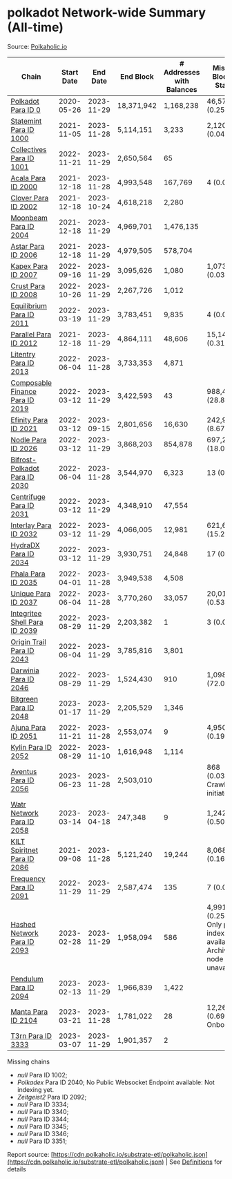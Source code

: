# polkadot Network-wide Summary (All-time)

Source: [Polkaholic.io](https://polkaholic.io)


| Chain            | Start Date | End Date | End Block | # Addresses with Balances | Missing Blocks / Status |
| ---------------- | ---------- | ---------| --------- | ------------------------- | ----------------------- |
| [Polkadot Para ID 0](/polkadot/0-polkadot) | 2020-05-26 | 2023-11-29 | 18,371,942 |  1,168,238 | 46,577 (0.25%)  |
| [Statemint Para ID 1000](/polkadot/1000-statemint) | 2021-11-05 | 2023-11-28 | 5,114,151 |  3,233 | 2,120 (0.04%)  |
| [Collectives Para ID 1001](/polkadot/1001-collectives) | 2022-11-21 | 2023-11-29 | 2,650,564 |  65 |    |
| [Acala Para ID 2000](/polkadot/2000-acala) | 2021-12-18 | 2023-11-28 | 4,993,548 |  167,769 | 4 (0.00%)  |
| [Clover Para ID 2002](/polkadot/2002-clover) | 2021-12-18 | 2023-10-24 | 4,618,218 |  2,280 |    |
| [Moonbeam Para ID 2004](/polkadot/2004-moonbeam) | 2021-12-18 | 2023-11-29 | 4,969,701 |  1,476,135 |    |
| [Astar Para ID 2006](/polkadot/2006-astar) | 2021-12-18 | 2023-11-29 | 4,979,505 |  578,704 |    |
| [Kapex Para ID 2007](/polkadot/2007-kapex) | 2022-09-16 | 2023-11-29 | 3,095,626 |  1,080 | 1,073 (0.03%)  |
| [Crust Para ID 2008](/polkadot/2008-crust) | 2022-10-26 | 2023-11-29 | 2,267,726 |  1,012 |    |
| [Equilibrium Para ID 2011](/polkadot/2011-equilibrium) | 2022-03-19 | 2023-11-29 | 3,783,451 |  9,835 | 4 (0.00%)  |
| [Parallel Para ID 2012](/polkadot/2012-parallel) | 2021-12-18 | 2023-11-29 | 4,864,111 |  48,606 | 15,149 (0.31%)  |
| [Litentry Para ID 2013](/polkadot/2013-litentry) | 2022-06-04 | 2023-11-28 | 3,733,353 |  4,871 |    |
| [Composable Finance Para ID 2019](/polkadot/2019-composable) | 2022-03-12 | 2023-11-29 | 3,422,593 |  43 | 988,438 (28.88%)  |
| [Efinity Para ID 2021](/polkadot/2021-efinity) | 2022-03-12 | 2023-09-15 | 2,801,656 |  16,630 | 242,949 (8.67%)  |
| [Nodle Para ID 2026](/polkadot/2026-nodle) | 2022-03-12 | 2023-11-29 | 3,868,203 |  854,878 | 697,249 (18.03%)  |
| [Bifrost-Polkadot Para ID 2030](/polkadot/2030-bifrost-dot) | 2022-06-04 | 2023-11-28 | 3,544,970 |  6,323 | 13 (0.00%)  |
| [Centrifuge Para ID 2031](/polkadot/2031-centrifuge) | 2022-03-12 | 2023-11-29 | 4,348,910 |  47,554 |    |
| [Interlay Para ID 2032](/polkadot/2032-interlay) | 2022-03-12 | 2023-11-29 | 4,066,005 |  12,981 | 621,626 (15.29%)  |
| [HydraDX Para ID 2034](/polkadot/2034-hydradx) | 2022-03-12 | 2023-11-29 | 3,930,751 |  24,848 | 17 (0.00%)  |
| [Phala Para ID 2035](/polkadot/2035-phala) | 2022-04-01 | 2023-11-28 | 3,949,538 |  4,508 |    |
| [Unique Para ID 2037](/polkadot/2037-unique) | 2022-06-04 | 2023-11-28 | 3,770,260 |  33,057 | 20,019 (0.53%)  |
| [Integritee Shell Para ID 2039](/polkadot/2039-integritee-shell) | 2022-08-29 | 2023-11-29 | 2,203,382 |  1 | 3 (0.00%)  |
| [Origin Trail Para ID 2043](/polkadot/2043-origintrail) | 2022-06-04 | 2023-11-29 | 3,785,816 |  3,801 |    |
| [Darwinia Para ID 2046](/polkadot/2046-darwinia) | 2022-08-29 | 2023-11-29 | 1,524,430 |  910 | 1,098,053 (72.03%)  |
| [Bitgreen Para ID 2048](/polkadot/2048-bitgreen) | 2023-01-17 | 2023-11-29 | 2,205,529 |  1,346 |    |
| [Ajuna Para ID 2051](/polkadot/2051-ajuna) | 2022-11-21 | 2023-11-28 | 2,553,074 |  9 | 4,950 (0.19%)  |
| [Kylin Para ID 2052](/polkadot/2052-kylin) | 2022-08-29 | 2023-11-10 | 1,616,948 |  1,114 |    |
| [Aventus Para ID 2056](/polkadot/2056-aventus) | 2023-06-23 | 2023-11-28 | 2,503,010 |   | 868 (0.03%) Crawling initiated |
| [Watr Network Para ID 2058](/polkadot/2058-watr) | 2023-03-14 | 2023-04-18 | 247,348 |  9 | 1,242 (0.50%)  |
| [KILT Spiritnet Para ID 2086](/polkadot/2086-kilt) | 2021-09-08 | 2023-11-28 | 5,121,240 |  19,244 | 8,068 (0.16%)  |
| [Frequency Para ID 2091](/polkadot/2091-frequency) | 2022-11-29 | 2023-11-29 | 2,587,474 |  135 | 7 (0.00%)  |
| [Hashed Network Para ID 2093](/polkadot/2093-hashed) | 2023-02-28 | 2023-11-29 | 1,958,094 |  586 | 4,991 (0.25%) Only partial index available: Archive node unavailable |
| [Pendulum Para ID 2094](/polkadot/2094-pendulum) | 2023-02-13 | 2023-11-29 | 1,966,839 |  1,422 |    |
| [Manta Para ID 2104](/polkadot/2104-manta) | 2023-03-21 | 2023-11-28 | 1,781,022 |  28 | 12,262 (0.69%) Onboarding |
| [T3rn Para ID 3333](/polkadot/3333-t3rn) | 2023-03-07 | 2023-11-29 | 1,901,357 |  2 |    |

Missing chains


* *null* Para ID 1002; 
* *Polkadex* Para ID 2040; No Public Websocket Endpoint available: Not indexing yet.
* *Zeitgeist2* Para ID 2092; 
* *null* Para ID 3334; 
* *null* Para ID 3340; 
* *null* Para ID 3344; 
* *null* Para ID 3345; 
* *null* Para ID 3346; 
* *null* Para ID 3351; 

Report source: [https://cdn.polkaholic.io/substrate-etl/polkaholic.json](https://cdn.polkaholic.io/substrate-etl/polkaholic.json) | See [Definitions](/DEFINITIONS.md) for details
